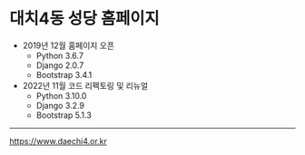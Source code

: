 # 대치4동 성당 홈페이지

* 2019년 12월 홈페이지 오픈
  * Python 3.6.7
  * Django 2.0.7
  * Bootstrap 3.4.1
* 2022년 11월 코드 리펙토링 및 리뉴얼 
  * Python 3.10.0
  * Django 3.2.9
  * Bootstrap 5.1.3
---
<https://www.daechi4.or.kr>
